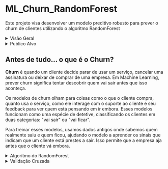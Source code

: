 # ML_Churn_RandomForest
Este  projeto  visa  desenvolver  um  modelo  preditivo  robusto  para  prever  o  churn  de clientes  utilizando  o  algoritmo  RandomForest

<details>
  <summary>Visão Geral</summary>

**Concepção do Problema**: Identificação e definição clara do problema de churn de clientes. Análise de como o churn afeta a empresa e quais padrões podem ser observados nos dados históricos.

**Coleta de Dados**: Reunir dados históricos relevantes dos clientes. Usaremos dados fictícios com variáveis que representam informações reais para esse tipo de problema.

**Pré-processamento e Limpeza de Dados**: Limpar e formatar os dados para análise. Isso inclui tratar valores ausentes, remover duplicatas e normalizar os dados.

**Exploração de Dados**: Análise exploratória para entender as tendências, padrões e relações nos dados. Isso ajudará a formular hipóteses para o modelo.

**Modelagem com RandomForest**: Utilização do algoritmo RandomForest para construir um modelo preditivo. O RandomForest foi escolhido pela sua eficácia em lidar com grandes conjuntos de dados e sua habilidade em modelar interações complexas entre variáveis.

**Avaliação do Modelo**: Testar o modelo com um conjunto de dados separado para avaliar sua precisão e eficácia. Ajustes e otimizações serão feitos com base nos resultados.

**Implementação (Deploy)**: Desenvolver uma estratégia para implementar o modelo que então será usado com novos dados para entregar as previsões.

**Objetivo Final**: Reduzir a taxa de churn de clientes através de previsões precisas, permitindo que a empresa tome ações proativas.

</details>

<details>
  <summary>Publico Alvo</summary>

Este projeto é ideal para empresas que buscam entender melhor o comportamento de churn dos seus clientes e querem implementar soluções baseadas em dados para  melhorar à retenção de clientes.

</details>

## Antes de tudo... o que é o Churn?
**Churn** é quando um cliente decide parar de usar um serviço, cancelar uma assinatura ou deixar de comprar de uma empresa. Em Machine Learning, prever churn significa tentar descobrir quem vai sair antes que isso aconteça.

Os modelos de churn olham para coisas como o que o cliente compra, quanto usa o serviço, como ele interage com o suporte ao cliente e seu feedback para ver quem está pensando em ir embora. Esses modelos funcionam como uma espécie de detetive, classificando os clientes em duas categorias: "vai sair" ou "vai ficar".

Para treinar esses modelos, usamos dados antigos onde sabemos quem realmente saiu e quem ficou, ajudando o modelo a aprender os sinais que indicam que um cliente está prestes a sair. Isso permite que a empresa aja antes que o cliente vá embora.

<details>
  <summary>Algoritmo do RandomForest</summary>

O algoritmo RandomForest, no contexto de Machine Leaming, é um método de ensemble (conjunto) que opera construindo uma série de árvores de decisão durante o treinamento e produzindo como previsão uma média ou combinação das previsões de cada árvore.

RandomForest pertence a uma classe mais ampla de algoritmos de ensemble chamada bagging.

1. Amostragem Bootstrap

O algoritmo começa com a criação de múltiplos conjuntos de dados de treinamento através de amostragem bootstrap. Isso significa que, para cada nova árvore, o algoritmo seleciona aleatoriamente amostras do conjunto de dados original com substituição (o que significa que a mesma amostra pode aparecer mais de uma vez).

2. Construção de Árvores de Decisão

Para cada conjunto de dados bootstrap, uma árvore de decisão é construída. Durante a construção da árvore, apenas um subconjunto aleatório das características é considerado para a divisão de cada nó. Isso aumenta a diversidade entre as árvores e ajuda a evitar overfítting, pois cada árvore tem uma perspectiva diferente dos dados.

3. Decisões de Divisão
   
Ao contrário de uma única árvore de decisão, onde todas as características são consideradas para fazer uma divisão, o RandomForest seleciona  aleatoriamente um número limitado de características em cada nó para encontrar a melhor divisão possível entre elas.

4. Crescimento das Árvores

As árvores são crescidas ao máximo possível sem poda, o que significa que continuam a se expandir até que cada folha seja pura (contenha amostras de apenas uma classe) ou contenha menos do que um mínimo número de amostras definido.

5. Predição

Para fazer previsões, o RandomForest coleta as previsões de todas as árvores individuais. No caso da classificação, a classe mais votada (moda) por todas as árvores é tomada como a previsão final. Para regressão, a média das previsões é usada.

6. Reducão de Variância
  
Uma vantagem fundamental do RandomForest é a redução de variância em comparação com uma única árvore de decisão. Como o algoritmo usa a média ou a moda das previsões de muitas árvores construídas em diferentes subconjuntos dos dados, o resultado é menos sensível a variações específicas e ruído nos dados de treinamento.

7. Importância das Características
O Randomrorest pode fornecer estimativas da importância de cada característica para a predição. Isso é feito analisando quanto a qualidade da divisão (geralmente medida pela redução da impureza) diminui quando a característica não está disponível.

RandomForest é amplamente utilizado por sua simplicidade e poder de generalização, sendo eficaz para uma ampla gama de tarefas de modelagem preditiva e geralmente funcionando bem sem a necessidade de muita otimização de hiperparâmetros.

![RandomForest](image/randonforest_0.png)

</details>

<details>
  <summary>Validação Cruzada</summary>

A validação cruzada é uma técnica de avaliação de modelos em Machine Leaming que é essencial paraassegurar a robustez e a generalização do modelo.

Destacamos a seguir alguns motivos pelos quais a validação cruzada é importante:

- A validação cruzada fornece uma estimativa mais imparcial do desempenho do modelo em dados não vistos ao usar diferentes subconjuntos do conjunto de dados para treinar e testar o modelo múltiplas vezes.

- Ao avaliar o modelo em várias divisões dos dados, podemos detectar se um modelo está simplesmente memorizando os dados de treinamento (overfitting) em vez de aprender padrões generalizáveis.

- Utilização eficaz dos dados pois, especialmente em conjuntos de dados menores, a validação cruzada permite o uso de todos os dados disponíveis para treinamento e teste, maximizando assim a quantidade de dados utilizada.

- É uma ferramenta útil para comparar a performance de modelos treinados com diferentes hiperparâmetros, permitindo a escolha do melhor conjunto de hiperparâmetros para o modelo final.

- A validação cruzada ajuda a comparar diferentes modelos e escolher o melhor, fornecendo uma medida de desempenho que é menos dependente da divisão particular de treinamento/teste dos dados.

- Ela verifica a robustez do modelo em diferentes ubconjuntos de dados, o que é importante para garantir que o modelo será eficaz em diferentes amostras de dados reais.

- A validação cruzada não só fornece uma estimativa de desempenho, mas também permite calcular a variância do desempenho do modelo, dando uma ideia de quão sensível o modelo é a diferentes dados.

O método mais comum de validação cruzada é o kfold, onde o conjunto de dados é dividido aleatoriamente em 'k subconjuntos (ou "folds'). O modelo é treinado em 'k-1' folds e testado no fold restante, e esse processo é repetido 'k' vezes, com cada fold servindo como o conjunto de teste exatamente uma vez.

O desempenho do modelo é dado pela média dos desempenhos em cada fold. Outros métodos incluem a validação cruzada estratificada, que é semelhante ao k-fold, mas preserva a proporção de classes em cada fold, sendo especialmente útil para conjuntos de dados desbalanceados.

![ValidacaoCruzada](image/ValidacaoCruzada.png)
</details>